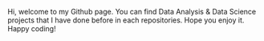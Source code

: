 Hi, welcome to my Github page. You can find Data Analysis &  Data Science projects that I have done before in each repositories.
Hope you enjoy it. Happy coding!
